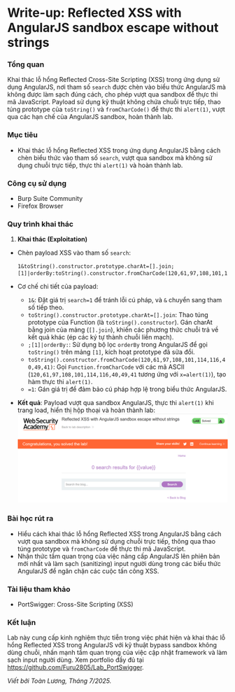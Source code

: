# Write-up: Reflected XSS with AngularJS sandbox escape without strings

### Tổng quan
Khai thác lỗ hổng Reflected Cross-Site Scripting (XSS) trong ứng dụng sử dụng AngularJS, nơi tham số `search` được chèn vào biểu thức AngularJS mà không được làm sạch đúng cách, cho phép vượt qua sandbox để thực thi mã JavaScript. Payload sử dụng kỹ thuật không chứa chuỗi trực tiếp, thao túng prototype của `toString()` và `fromCharCode()` để thực thi `alert(1)`, vượt qua các hạn chế của AngularJS sandbox, hoàn thành lab.

### Mục tiêu
- Khai thác lỗ hổng Reflected XSS trong ứng dụng AngularJS bằng cách chèn biểu thức vào tham số `search`, vượt qua sandbox mà không sử dụng chuỗi trực tiếp, thực thi `alert(1)` và hoàn thành lab.

### Công cụ sử dụng
- Burp Suite Community
- Firefox Browser

### Quy trình khai thác
1. **Khai thác (Exploitation)**
- Chèn payload XSS vào tham số `search`:
    ```
    1&toString().constructor.prototype.charAt=[].join;[1]|orderBy:toString().constructor.fromCharCode(120,61,97,108,101,114,116,40,49,41)=1
    ```

- Cơ chế chi tiết của payload:
    - `1&`: Đặt giá trị `search=1` để tránh lỗi cú pháp, và `&` chuyển sang tham số tiếp theo.
    - `toString().constructor.prototype.charAt=[].join`: Thao túng prototype của Function (là `toString().constructor`). Gán charAt bằng join của mảng (`[].join`), khiến các phương thức chuỗi trả về kết quả khác (ép các ký tự thành chuỗi liền mạch).
    - `;[1]|orderBy:`: Sử dụng bộ lọc `orderBy` trong AngularJS để gọi `toString()` trên mảng `[1]`, kích hoạt prototype đã sửa đổi.
    - `toString().constructor.fromCharCode(120,61,97,108,101,114,116,40,49,41)`: Gọi `Function.fromCharCode` với các mã ASCII (`120,61,97,108,101,114,116,40,49,41` tương ứng với `x=alert(1)`), tạo hàm thực thi `alert(1)`.
    - `=1`: Gán giá trị để đảm bảo cú pháp hợp lệ trong biểu thức AngularJS.

- **Kết quả**: Payload vượt qua sandbox AngularJS, thực thi `alert(1)` khi trang load, hiển thị hộp thoại và hoàn thành lab:
    ![solved](./images/1_solved.png)

### Bài học rút ra
- Hiểu cách khai thác lỗ hổng Reflected XSS trong AngularJS bằng cách vượt qua sandbox mà không sử dụng chuỗi trực tiếp, thông qua thao túng prototype và `fromCharCode` để thực thi mã JavaScript.
- Nhận thức tầm quan trọng của việc nâng cấp AngularJS lên phiên bản mới nhất và làm sạch (sanitizing) input người dùng trong các biểu thức AngularJS để ngăn chặn các cuộc tấn công XSS.

### Tài liệu tham khảo
- PortSwigger: Cross-Site Scripting (XSS)

### Kết luận
Lab này cung cấp kinh nghiệm thực tiễn trong việc phát hiện và khai thác lỗ hổng Reflected XSS trong AngularJS với kỹ thuật bypass sandbox không dùng chuỗi, nhấn mạnh tầm quan trọng của việc cập nhật framework và làm sạch input người dùng. Xem portfolio đầy đủ tại https://github.com/Furu2805/Lab_PortSwigger.

*Viết bởi Toàn Lương, Tháng 7/2025.*